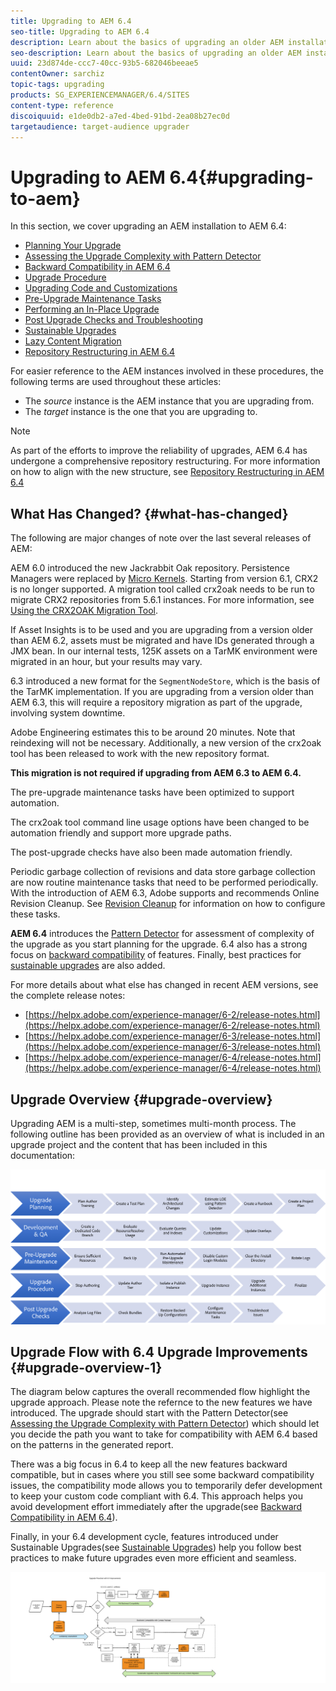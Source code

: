 ```yaml
---
title: Upgrading to AEM 6.4
seo-title: Upgrading to AEM 6.4
description: Learn about the basics of upgrading an older AEM installation to AEM 6.4.
seo-description: Learn about the basics of upgrading an older AEM installation to AEM 6.4.
uuid: 23d874de-ccc7-40cc-93b5-682046beeae5
contentOwner: sarchiz
topic-tags: upgrading
products: SG_EXPERIENCEMANAGER/6.4/SITES
content-type: reference
discoiquuid: e1de0db2-a7ed-4bed-91bd-2ea08b27ec0d
targetaudience: target-audience upgrader
---
```


# Upgrading to AEM 6.4{#upgrading-to-aem}

In this section, we cover upgrading an AEM installation to AEM 6.4:

* [Planning Your Upgrade](../../../sites/deploying/using/upgrade-planning.md)
* [Assessing the Upgrade Complexity with Pattern Detector](../../../sites/deploying/using/pattern-detector.md)
* [Backward Compatibility in AEM 6.4](../../../sites/deploying/using/backward-compatibility.md)
* [Upgrade Procedure](../../../sites/deploying/using/upgrade-procedure.md)
* [Upgrading Code and Customizations](../../../sites/deploying/using/upgrading-code-and-customizations.md)
* [Pre-Upgrade Maintenance Tasks](../../../sites/deploying/using/pre-upgrade-maintenance-tasks.md)
* [Performing an In-Place Upgrade](../../../sites/deploying/using/in-place-upgrade.md)
* [Post Upgrade Checks and Troubleshooting](../../../sites/deploying/using/post-upgrade-checks-and-troubleshooting.md)
* [Sustainable Upgrades](../../../sites/deploying/using/sustainable-upgrades.md)
* [Lazy Content Migration](../../../sites/deploying/using/lazy-content-migration.md)
* [Repository Restructuring in AEM 6.4](../../../sites/deploying/using/repository-restructuring-in-aem64.md)

For easier reference to the AEM instances involved in these procedures, the following terms are used throughout these articles:

* The *source* instance is the AEM instance that you are upgrading from.
* The *target* instance is the one that you are upgrading to.

>[!NOTE]
>
>As part of the efforts to improve the reliability of upgrades, AEM 6.4 has undergone a comprehensive repository restructuring. For more information on how to align with the new structure, see [Repository Restructuring in AEM 6.4](../../../sites/deploying/using/repository-restructuring.md)

## What Has Changed? {#what-has-changed}

The following are major changes of note over the last several releases of AEM:

AEM 6.0 introduced the new Jackrabbit Oak repository. Persistence Managers were replaced by [Micro Kernels](../../../sites/deploying/using/platform.md#contentbody-title-4). Starting from version 6.1, CRX2 is no longer supported. A migration tool called crx2oak needs to be run to migrate CRX2 repositories from 5.6.1 instances. For more information, see [Using the CRX2OAK Migration Tool](../../../sites/deploying/using/using-crx2oak.md).

If Asset Insights is to be used and you are upgrading from a version older than AEM 6.2, assets must be migrated and have IDs generated through a JMX bean. In our internal tests, 125K assets on a TarMK environment were migrated in an hour, but your results may vary.

6.3 introduced a new format for the `SegmentNodeStore`, which is the basis of the TarMK implementation. If you are upgrading from a version older than AEM 6.3, this will require a repository migration as part of the upgrade, involving system downtime.

Adobe Engineering estimates this to be around 20 minutes. Note that reindexing will not be necessary. Additionally, a new version of the crx2oak tool has been released to work with the new repository format.

**This migration is not required if upgrading from AEM 6.3 to AEM 6.4.**

The pre-upgrade maintenance tasks have been optimized to support automation.

The crx2oak tool command line usage options have been changed to be automation friendly and support more upgrade paths.

The post-upgrade checks have also been made automation friendly.

Periodic garbage collection of revisions and data store garbage collection are now routine maintenance tasks that need to be performed periodically. With the introduction of AEM 6.3, Adobe supports and recommends Online Revision Cleanup. See [Revision Cleanup](../../../sites/deploying/using/revision-cleanup.md) for information on how to configure these tasks.

**AEM 6.4** introduces the [Pattern Detector](../../../sites/deploying/using/pattern-detector.md) for assessment of complexity of the upgrade as you start planning for the upgrade. 6.4 also has a strong focus on [backward compatibility](../../../sites/deploying/using/backward-compatibility.md) of features. Finally, best practices for [sustainable upgrades](../../../sites/deploying/using/sustainable-upgrades.md) are also added.

For more details about what else has changed in recent AEM versions, see the complete release notes:

* [https://helpx.adobe.com/experience-manager/6-2/release-notes.html](https://helpx.adobe.com/experience-manager/6-2/release-notes.html)
* [https://helpx.adobe.com/experience-manager/6-3/release-notes.html](https://helpx.adobe.com/experience-manager/6-3/release-notes.html)
* [https://helpx.adobe.com/experience-manager/6-4/release-notes.html](https://helpx.adobe.com/experience-manager/6-4/release-notes.html)

## Upgrade Overview {#upgrade-overview}

Upgrading AEM is a multi-step, sometimes multi-month process. The following outline has been provided as an overview of what is included in an upgrade project and the content that has been included in this documentation:

![](assets/screen_shot_2018-03-30at80708am.png)

## Upgrade Flow with 6.4 Upgrade Improvements {#upgrade-overview-1}

The diagram below captures the overall recommended flow highlight the upgrade approach. Please note the refernce to the new features we have introduced. The upgrade should start with the Pattern Detector(see [Assessing the Upgrade Complexity with Pattern Detector](../../../sites/deploying/using/pattern-detector.md)) which should let you decide the path you want to take for compatibility with AEM 6.4 based on the patterns in the generated report.

There was a big focus in 6.4 to keep all the new features backward compatible, but in cases where you still see some backward compatibility issues, the compatibility mode allows you to temporarily defer development to keep your custom code compliant with 6.4. This approach helps you avoid development effort immediately after the upgrade(see [Backward Compatibility in AEM 6.4](../../../sites/deploying/using/backward-compatibility.md)).

Finally, in your 6.4 development cycle, features introduced under Sustainable Upgrades(see [Sustainable Upgrades](../../../sites/deploying/using/sustainable-upgrades.md)) help you follow best practices to make future upgrades even more efficient and seamless.

![](assets/6_4_upgrade_overviewflowchart-newpage3.png)

